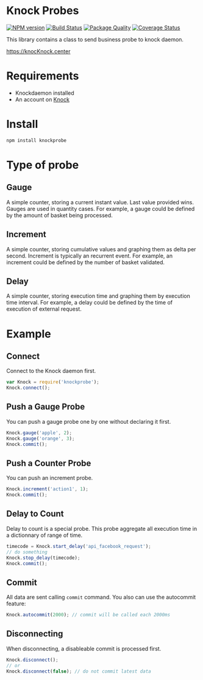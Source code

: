 Knock Probes
================

[![NPM version][npm-image]][npm-url] [![Build Status][travis-image]][travis-url] [![Package Quality][quality-image]][quality-url] [![Coverage Status][coverage-image]][coverage-url]


This library contains a class to send business probe to knock daemon.

https://knocKnock.center

# Requirements

- Knockdaemon installed
- An account on [Knock](https://knocKnock.center)

# Install

```bash
npm install knockprobe
```

# Type of probe

## Gauge
A simple counter, storing a current instant value. Last value provided wins.
Gauges are used in quantity cases. For example, a gauge could be defined by the amount of basket being processed.

## Increment
A simple counter, storing cumulative values and graphing them as delta per second.
Increment is typically an recurrent event. For example, an increment could be defined by the number of basket validated.

## Delay
A simple counter, storing execution time and graphing them by execution time interval.
For example, a delay could be defined by the time of execution of external request.


# Example

## Connect
Connect to the Knock daemon first.

```javascript
var Knock = require('knockprobe');
Knock.connect();
```

## Push a Gauge Probe
You can push a gauge probe one by one without declaring it first.

```javascript
Knock.gauge('apple', 2);
Knock.gauge('orange', 3);
Knock.commit();
```

## Push a Counter Probe
You can push an increment probe.

```javascript
Knock.increment('action1', 1);
Knock.commit();
```

## Delay to Count

Delay to count is a special probe. This probe aggregate all execution time in a dictionnary of range of time.

```javascript
timecode = Knock.start_delay('api_facebook_request');
// do something
Knock.stop_delay(timecode);
Knock.commit();
```

## Commit

All data are sent calling `commit` command.
You also can use the autocommit feature:

```javascript
Knock.autocommit(2000); // commit will be called each 2000ms
```

## Disconnecting

When disconnecting, a disableable commit is processed first.
```javascript
Knock.disconnect();
// or
Knock.disconnect(false); // do not commit latest data
```

[npm-url]: https://npmjs.org/package/knockprobe
[npm-image]: https://badge.fury.io/js/knockprobe.svg

[travis-url]: http://travis-ci.org/jbdemonte/knockbusinessnode
[travis-image]: https://secure.travis-ci.org/jbdemonte/knockbusinessnode.png?branch=master

[coverage-url]: https://coveralls.io/github/jbdemonte/knockbusinessnode?branch=master
[coverage-image]: https://coveralls.io/repos/jbdemonte/knockbusinessnode/badge.svg?branch=master&service=github

[quality-url]: http://packagequality.com/#?package=knockprobe
[quality-image]: http://npm.packagequality.com/shield/knockprobe.svg